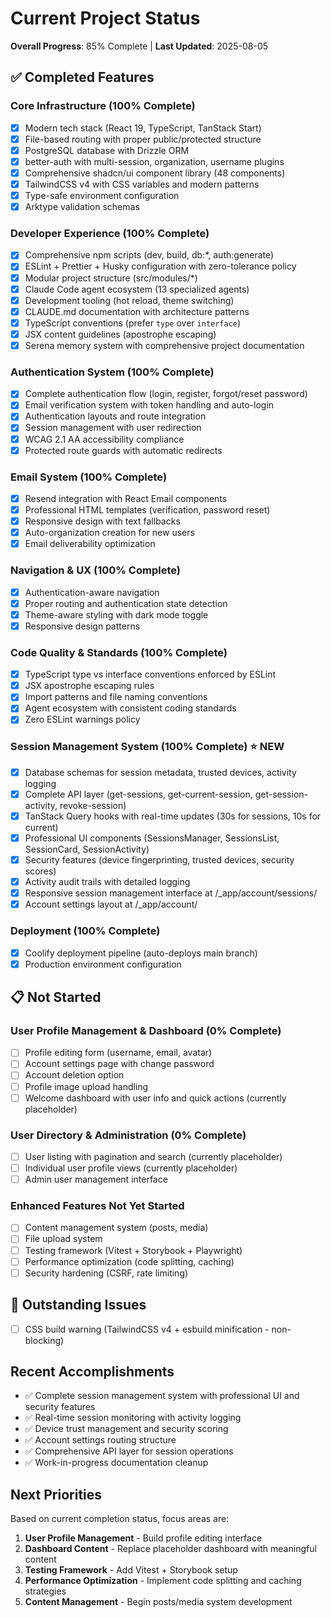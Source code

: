 # Current Project Status

**Overall Progress**: 85% Complete | **Last Updated**: 2025-08-05

## ✅ Completed Features

### Core Infrastructure (100% Complete)

- [x] Modern tech stack (React 19, TypeScript, TanStack Start)
- [x] File-based routing with proper public/protected structure
- [x] PostgreSQL database with Drizzle ORM
- [x] better-auth with multi-session, organization, username plugins
- [x] Comprehensive shadcn/ui component library (48 components)
- [x] TailwindCSS v4 with CSS variables and modern patterns
- [x] Type-safe environment configuration
- [x] Arktype validation schemas

### Developer Experience (100% Complete)

- [x] Comprehensive npm scripts (dev, build, db:\*, auth:generate)
- [x] ESLint + Prettier + Husky configuration with zero-tolerance policy
- [x] Modular project structure (src/modules/\*)
- [x] Claude Code agent ecosystem (13 specialized agents)
- [x] Development tooling (hot reload, theme switching)
- [x] CLAUDE.md documentation with architecture patterns
- [x] TypeScript conventions (prefer `type` over `interface`)
- [x] JSX content guidelines (apostrophe escaping)
- [x] Serena memory system with comprehensive project documentation

### Authentication System (100% Complete)

- [x] Complete authentication flow (login, register, forgot/reset password)
- [x] Email verification system with token handling and auto-login
- [x] Authentication layouts and route integration
- [x] Session management with user redirection
- [x] WCAG 2.1 AA accessibility compliance
- [x] Protected route guards with automatic redirects

### Email System (100% Complete)

- [x] Resend integration with React Email components
- [x] Professional HTML templates (verification, password reset)
- [x] Responsive design with text fallbacks
- [x] Auto-organization creation for new users
- [x] Email deliverability optimization

### Navigation & UX (100% Complete)

- [x] Authentication-aware navigation
- [x] Proper routing and authentication state detection
- [x] Theme-aware styling with dark mode toggle
- [x] Responsive design patterns

### Code Quality & Standards (100% Complete)

- [x] TypeScript type vs interface conventions enforced by ESLint
- [x] JSX apostrophe escaping rules
- [x] Import patterns and file naming conventions
- [x] Agent ecosystem with consistent coding standards
- [x] Zero ESLint warnings policy

### Session Management System (100% Complete) ⭐ NEW

- [x] Database schemas for session metadata, trusted devices, activity logging
- [x] Complete API layer (get-sessions, get-current-session, get-session-activity, revoke-session)
- [x] TanStack Query hooks with real-time updates (30s for sessions, 10s for current)
- [x] Professional UI components (SessionsManager, SessionsList, SessionCard, SessionActivity)
- [x] Security features (device fingerprinting, trusted devices, security scores)
- [x] Activity audit trails with detailed logging
- [x] Responsive session management interface at /\_app/account/sessions/
- [x] Account settings layout at /\_app/account/

### Deployment (100% Complete)

- [x] Coolify deployment pipeline (auto-deploys main branch)
- [x] Production environment configuration

## 📋 Not Started

### User Profile Management & Dashboard (0% Complete)

- [ ] Profile editing form (username, email, avatar)
- [ ] Account settings page with change password
- [ ] Account deletion option
- [ ] Profile image upload handling
- [ ] Welcome dashboard with user info and quick actions (currently placeholder)

### User Directory & Administration (0% Complete)

- [ ] User listing with pagination and search (currently placeholder)
- [ ] Individual user profile views (currently placeholder)
- [ ] Admin user management interface

### Enhanced Features Not Yet Started

- [ ] Content management system (posts, media)
- [ ] File upload system
- [ ] Testing framework (Vitest + Storybook + Playwright)
- [ ] Performance optimization (code splitting, caching)
- [ ] Security hardening (CSRF, rate limiting)

## 📝 Outstanding Issues

- [ ] CSS build warning (TailwindCSS v4 + esbuild minification - non-blocking)

## Recent Accomplishments

- ✅ Complete session management system with professional UI and security features
- ✅ Real-time session monitoring with activity logging
- ✅ Device trust management and security scoring
- ✅ Account settings routing structure
- ✅ Comprehensive API layer for session operations
- ✅ Work-in-progress documentation cleanup

## Next Priorities

Based on current completion status, focus areas are:

1. **User Profile Management** - Build profile editing interface
2. **Dashboard Content** - Replace placeholder dashboard with meaningful content
3. **Testing Framework** - Add Vitest + Storybook setup
4. **Performance Optimization** - Implement code splitting and caching strategies
5. **Content Management** - Begin posts/media system development
